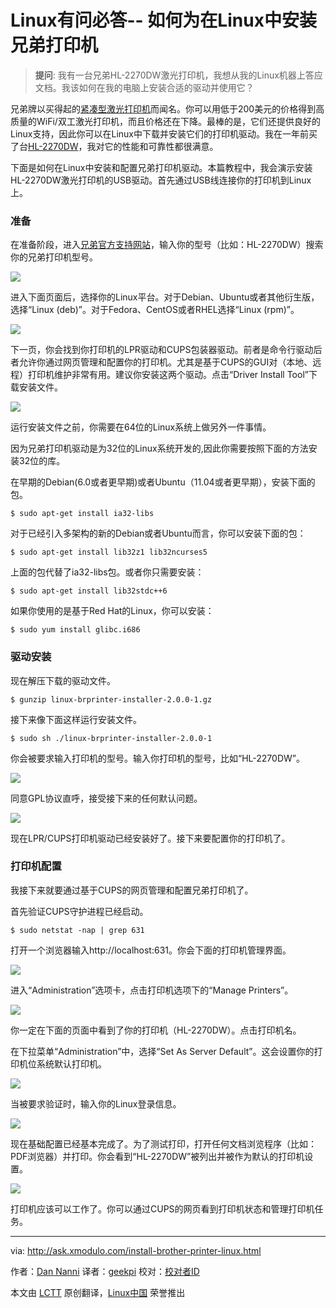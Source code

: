 Linux有问必答-- 如何为在Linux中安装兄弟打印机
================================================================================
> **提问**: 我有一台兄弟HL-2270DW激光打印机，我想从我的Linux机器上答应文档。我该如何在我的电脑上安装合适的驱动并使用它？

兄弟牌以买得起的[紧凑型激光打印机][1]而闻名。你可以用低于200美元的价格得到高质量的WiFi/双工激光打印机，而且价格还在下降。最棒的是，它们还提供良好的Linux支持，因此你可以在Linux中下载并安装它们的打印机驱动。我在一年前买了台[HL-2270DW][2]，我对它的性能和可靠性都很满意。

下面是如何在Linux中安装和配置兄弟打印机驱动。本篇教程中，我会演示安装HL-2270DW激光打印机的USB驱动。首先通过USB线连接你的打印机到Linux上。

### 准备 ###

在准备阶段，进入[兄弟官方支持网站][3]，输入你的型号（比如：HL-2270DW）搜索你的兄弟打印机型号。

![](https://farm1.staticflickr.com/301/18970034829_6f3a48d817_c.jpg)

进入下面页面后，选择你的Linux平台。对于Debian、Ubuntu或者其他衍生版，选择“Linux (deb)”。对于Fedora、CentOS或者RHEL选择“Linux (rpm)”。

![](https://farm1.staticflickr.com/380/18535558583_cb43240f8a_c.jpg)

下一页，你会找到你打印机的LPR驱动和CUPS包装器驱动。前者是命令行驱动后者允许你通过网页管理和配置你的打印机。尤其是基于CUPS的GUI对（本地、远程）打印机维护非常有用。建议你安装这两个驱动。点击“Driver Install Tool”下载安装文件。

![](https://farm1.staticflickr.com/329/19130013736_1850b0d61e_c.jpg)

运行安装文件之前，你需要在64位的Linux系统上做另外一件事情。

因为兄弟打印机驱动是为32位的Linux系统开发的,因此你需要按照下面的方法安装32位的库。

在早期的Debian(6.0或者更早期)或者Ubuntu（11.04或者更早期），安装下面的包。

    $ sudo apt-get install ia32-libs

对于已经引入多架构的新的Debian或者Ubuntu而言，你可以安装下面的包：

    $ sudo apt-get install lib32z1 lib32ncurses5

上面的包代替了ia32-libs包。或者你只需要安装：

    $ sudo apt-get install lib32stdc++6

如果你使用的是基于Red Hat的Linux，你可以安装：

    $ sudo yum install glibc.i686 

### 驱动安装 ###

现在解压下载的驱动文件。

    $ gunzip linux-brprinter-installer-2.0.0-1.gz

接下来像下面这样运行安装文件。

    $ sudo sh ./linux-brprinter-installer-2.0.0-1

你会被要求输入打印机的型号。输入你打印机的型号，比如“HL-2270DW”。

![](https://farm1.staticflickr.com/292/18535599323_1a94f6dae5_b.jpg)

同意GPL协议直呼，接受接下来的任何默认问题。

![](https://farm1.staticflickr.com/526/19130014316_5835939501_b.jpg)

现在LPR/CUPS打印机驱动已经安装好了。接下来要配置你的打印机了。

### 打印机配置 ###

我接下来就要通过基于CUPS的网页管理和配置兄弟打印机了。

首先验证CUPS守护进程已经启动。

    $ sudo netstat -nap | grep 631

打开一个浏览器输入http://localhost:631。你会下面的打印机管理界面。

![](https://farm1.staticflickr.com/324/18968588688_202086fc72_c.jpg)

进入“Administration”选项卡，点击打印机选项下的“Manage Printers”。

![](https://farm1.staticflickr.com/484/18533632074_0526cccb86_c.jpg)

你一定在下面的页面中看到了你的打印机（HL-2270DW）。点击打印机名。

在下拉菜单“Administration”中，选择“Set As Server Default”。这会设置你的打印机位系统默认打印机。

![](https://farm1.staticflickr.com/472/19150412212_b37987c359_c.jpg)

当被要求验证时，输入你的Linux登录信息。

![](https://farm1.staticflickr.com/511/18968590168_807e807f73_c.jpg)

现在基础配置已经基本完成了。为了测试打印，打开任何文档浏览程序（比如：PDF浏览器）并打印。你会看到“HL-2270DW”被列出并被作为默认的打印机设置。

![](https://farm4.staticflickr.com/3872/18970034679_6d41d75bf9_c.jpg)

打印机应该可以工作了。你可以通过CUPS的网页看到打印机状态和管理打印机任务。

--------------------------------------------------------------------------------

via: http://ask.xmodulo.com/install-brother-printer-linux.html

作者：[Dan Nanni][a]
译者：[geekpi](https://github.com/geekpi)
校对：[校对者ID](https://github.com/校对者ID)

本文由 [LCTT](https://github.com/LCTT/TranslateProject) 原创翻译，[Linux中国](https://linux.cn/) 荣誉推出

[a]:http://ask.xmodulo.com/author/nanni
[1]:http://xmodulo.com/go/brother_printers
[2]:http://xmodulo.com/go/hl_2270dw
[3]:http://support.brother.com/
